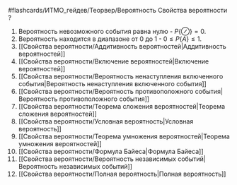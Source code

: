 #flashcards/ИТМО_гейдев/Теорвер/Вероятность
Свойства вероятности
?
1. Вероятность невозможного события равна нулю - $P\{\oslash\} = 0$.
2. Вероятность находится в диапазоне от 0 до 1 - $0 \le P\{A\} \le 1$.
3. [[Свойства вероятности/Аддитивность вероятностей|Аддитивность вероятностей]]
4. [[Свойства вероятности/Включение вероятностей|Включение вероятностей]]
5. [[Свойства вероятности/Вероятность ненаступления включенного события|Вероятность ненаступления включенного события]]
6. [[Свойства вероятности/Вероятность противоположного события|Вероятность противоположного события]]
7. [[Свойства вероятности/Теорема сложения вероятностей|Теорема сложения вероятностей]]
8. [[Свойства вероятности/Условная вероятность|Условная вероятность]]
9. [[Свойства вероятности/Теорема умножения вероятностей|Теорема умножения вероятностей]]
10. [[Свойства вероятности/Формула Байеса|Формула Байеса]]
11. [[Свойства вероятности/Вероятность независимых событий|Вероятность независимых событий]]
12. [[Свойства вероятности/Полная вероятность|Полная вероятность]]
